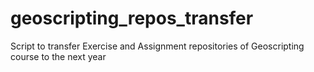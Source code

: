 # geoscripting_repos_transfer
Script to transfer Exercise and Assignment repositories of Geoscripting course to the next year
